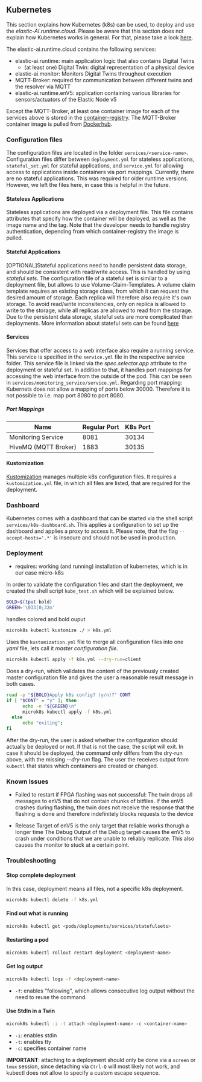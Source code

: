 ## Kubernetes

This section explains how Kubernetes (k8s) can be used, to deploy and use the _elastic-AI.runtime.cloud_. Please be aware that this section does not explain how Kubernetes works in general. For that, please take a look [here](https://kubernetes.io/de/docs/concepts/overview/what-is-kubernetes/).

The elastic-ai.runtime.cloud contains the following services:

- elastic-ai.runtime: main application logic that also contains Digital Twins
  - (at least one) Digital Twin: digital representation of a physical device
- elastic-ai.monitor: Monitors Digital Twins throughout execution
- MQTT-Broker: required for communication between different twins and the resolver via MQTT
- elastic-ai.runtime.enV5: application containing various libraries for sensors/actuators of the Elastic Node v5

Except the MQTT-Broker, at least one container image for each of the services above is stored in the [container-registry](https://github.com/orgs/es-ude/packages?repo_name=elastic-ai.runtime). The MQTT-Broker container image is pulled from [Dockerhub](https://hub.docker.com/r/hivemq/hivemq-ce).

### Configuration files

The configuration files are located in the folder `services/<service-name>`. Configuration files differ between `deployment.yml` for stateless applications, `stateful_set.yml` for stateful applications, and `service.yml` for allowing access to applications inside containers via port mappings. Currently, there are no stateful applications. This was required for older runtime versions. However, we left the files here, in case this is helpful in the future.

#### Stateless Applications

Stateless applications are deployed via a deployment file. This file contains attributes that specify how the container will be deployed, as well as the image name and the tag. Note that the developer needs to handle registry authentication, depending from which container-registry the image is pulled.

#### Stateful Applications

\[OPTIONAL\]Stateful applications need to handle persistent data storage, and should be consistent with read/write access. This is handled by using _stateful sets_. The configuration file of a stateful set is similar to a deployment file, but allows to use Volume-Claim-Templates. A volume claim template requires an existing storage class, from which it can request the desired amount of storage. Each replica will therefore also require it's own storage. To avoid read/write inconsitencies, only on replica is allowed to write to the storage, while all replicas are allowed to read from the storage. Due to the persistent data storage, stateful sets are more complicated than deployments. More information about stateful sets can be found [here](https://kubernetes.io/docs/concepts/workloads/controllers/statefulset/)

#### Services

Services that offer access to a web interface also require a running service. This service is specified in the `service.yml` file in the respective service folder. This service file is linked via the _spec.selector.app_ attribute to the deployment or stateful set. In addition to that, it handles port mappings for accessing the web interface from the outside of the pod. This can be seen in `services/monitoring_service/service.yml`. Regarding port mapping: Kubernets does not allow a mapping of ports below 30000. Therefore it is not possible to i.e. map port 8080 to port 8080.

##### Port Mappings

| Name                 | Regular Port | K8s Port |
| -------------------- | ------------ | -------- |
| Monitoring Service   | 8081         | 30134    |
| HiveMQ (MQTT Broker) | 1883         | 30135    |

#### Kustomization

[Kustomization](https://kubernetes.io/docs/tasks/manage-kubernetes-objects/kustomization/) manages multiple k8s configuration files. It requires a `kustomization.yml` file, in which all files are listed, that are required for the deployment.

### Dashboard

Kubernetes comes with a dashboard that can be started via the shell script `services/k8s-dashboard.sh`. This applies a configuration to set up the dashboard and applies a proxy to access it. Please note, that the flag `--accept-hosts='.*'` is insecure and should not be used in production.

### Deployment

- requires: working (and running) installation of kubernetes, which is in our case micro-k8s

In order to validate the configuration files and start the deployment, we created the shell script `kube_test.sh` which will be explained below.

```bash
BOLD=$(tput bold)
GREEN='\033[0;32m'
```

handles colored and bold ouput

```bash
microk8s kubectl kustomize ./ > k8s.yml
```

Uses the `kustomization.yml` file to merge all configuration files into one _yaml_ file, lets call it _master configuration file_.

```bash
microk8s kubectl apply -f k8s.yml --dry-run=client
```

Does a dry-run, which validates the content of the previously created master configuration file and gives the user a reasonable result message in both cases.

```bash
read -p "${BOLD}Apply k8s config? (y/n)?" CONT
if [ "$CONT" = "y" ]; then
      echo -e "${GREEN}\n"
      microk8s kubectl apply -f k8s.yml
  else
      echo "exiting";
fi
```

After the dry-run, the user is asked whether the configuration should actually be deployed or not. If that is not the case, the script will exit. In case it should be deployed, the command only differs from the dry-run above, with the missing _--dry-run_ flag. The user the receives output from `kubectl` that states which containers are created or changed.

### Known Issues

- Failed to restart if FPGA flashing was not successful:
  The twin drops all messages to enV5 that do not contain chunks of bitfiles. If the enV5 crashes during flashing, the twin does not receive the response that the flashing is done and therefore indefinitely blocks requests to the device

- Release Target of enV5 is the only target that reliable works thorugh a longer time
  The Debug Output of the Debug target causes the enV5 to crash under conditions that we are unable to reliably replicate. This also causes the monitor to stuck at a certain point.

### Troubleshooting

#### Stop complete deployment

In this case, deployment means all files, not a specific k8s deployment.

```bash
microk8s kubectl delete -f k8s.yml
```

#### Find out what is running

```bash
microk8s kubectl get <pods/deployments/services/statefulsets>
```

#### Restarting a pod

```bash
microk8s kubectl rollout restart deployment <deployment-name>
```

#### Get log output

```bash
microk8s kubectl logs -f <deployment-name>
```

- `-f`: enables "following", which allows consecutive log output without the need to reuse the command.

#### Use StdIn in a Twin

```bash
microk8s kubectl -i -t attach <deployment-name> -c <container-name>
```

- `-i`: enables stdin
- `-t`: enables tty
- `-c`: specifies container name

**IMPORTANT**: attaching to a deployment should only be done via a `screen` or `tmux` session, since detaching via `Ctrl-Q` will most likely not work, and kubectl does not allow to specify a custom escape sequence.

